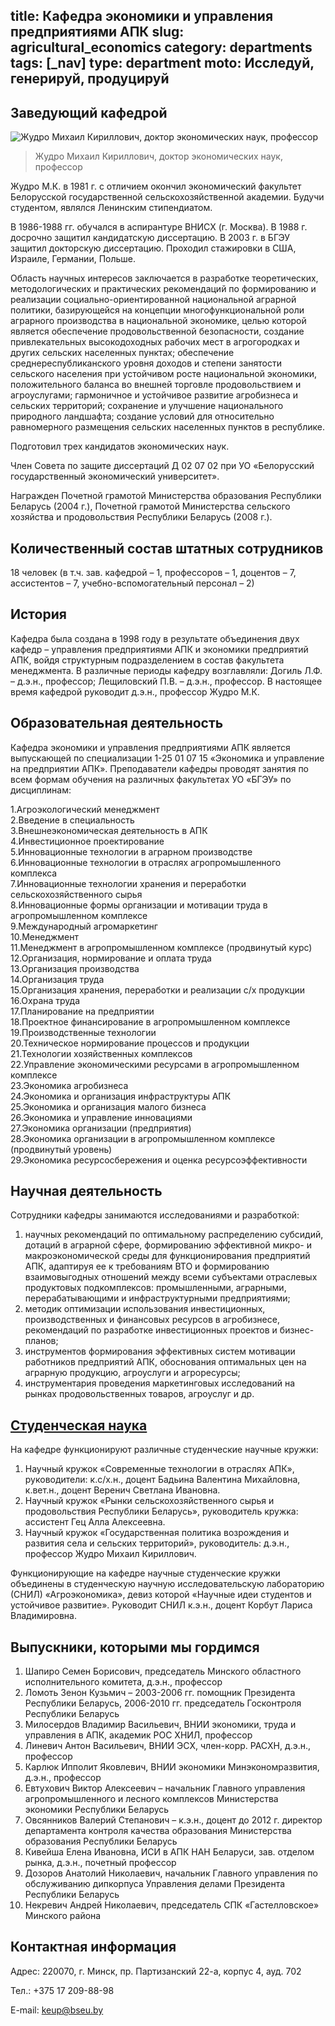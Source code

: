 title: Кафедра экономики и управления предприятиями АПК
slug: agricultural_economics
category: departments
tags: [_nav]
type: department
moto: Исследуй, генерируй, продуцируй
---

Заведующий кафедрой
-------------------

![Жудро Михаил Кириллович, доктор экономических наук, профессор](/img/content/depts/agricultural_economics.jpg)
>Жудро Михаил Кириллович,
 доктор экономических наук, профессор

Жудро М.К. в 1981 г. с отличием окончил экономический факультет Белорусской государственной сельскохозяйственной академии. Будучи студентом, являлся Ленинским стипендиатом.

В 1986-1988 гг. обучался в аспирантуре ВНИСХ (г. Москва). В 1988 г. досрочно защитил кандидатскую диссертацию. В 2003 г. в БГЭУ защитил докторскую диссертацию. Проходил стажировки в США, Израиле, Германии, Польше.

Область научных интересов заключается в разработке теоретических, методологических и практических рекомендаций по формированию и реализации социально-ориентированной национальной аграрной политики, базирующейся на концепции многофункциональной роли аграрного производства в национальной экономике, целью которой является обеспечение продовольственной безопасности, создание привлекательных высокодоходных рабочих мест в агрогородках и других сельских населенных пунктах; обеспечение среднереспубликанского уровня доходов и степени занятости сельского населения при устойчивом росте национальной экономики, положительного баланса во внешней торговле продовольствием и агроуслугами; гармоничное и устойчивое развитие агробизнеса и сельских территорий; сохранение и улучшение национального природного ландшафта; создание условий для относительно равномерного размещения сельских населенных пунктов в республике.

Подготовил трех кандидатов экономических наук.

Член Совета по защите диссертаций Д 02 07 02 при УО «Белорусский государственный экономический университет».

Награжден Почетной грамотой Министерства образования Республики Беларусь (2004 г.), Почетной грамотой Министерства сельского хозяйства и продовольствия Республики Беларусь (2008 г.).

Количественный состав штатных сотрудников
-----------------------------------------
18 человек (в т.ч. зав. кафедрой – 1, профессоров – 1, доцентов – 7, ассистентов – 7, учебно-вспомогательный персонал – 2)

История
-------

Кафедра была создана в 1998 году в результате объединения двух кафедр – управления предприятиями АПК и экономики предприятий АПК, войдя структурным подразделением в состав факультета менеджмента.
В различные периоды кафедру возглавляли: Догиль Л.Ф. – д.э.н., профессор; Лещиловский П.В. – д.э.н., профессор. В настоящее время кафедрой руководит д.э.н., профессор Жудро М.К.

Образовательная деятельность
----------------------------

Кафедра экономики и управления предприятиями АПК является выпускающей по специализации 1-25 01 07 15 «Экономика и управление на предприятии АПК». Преподаватели кафедры проводят занятия по всем формам обучения на различных факультетах УО «БГЭУ» по дисциплинам:


1.Агроэкологический менеджмент   
2.Введение в специальность    
3.Внешнеэкономическая деятельность в АПК    
4.Инвестиционное проектирование    
5.Инновационные технологии в аграрном производстве   
6.Инновационные технологии в отраслях агропромышленного комплекса   
7.Инновационные технологии хранения и переработки сельскохозяйственного сырья   
8.Инновационные формы организации и мотивации труда в агропромышленном комплексе    
9.Международный агромаркетинг   
10.Менеджмент   
11.Менеджмент в агропромышленном комплексе (продвинутый курс)   
12.Организация, нормирование и оплата труда   
13.Организация производства   
14.Организация труда   
15.Организация хранения, переработки и реализации с/х продукции   
16.Охрана труда  
17.Планирование на предприятии   
18.Проектное финансирование в агропромышленном комплексе   
19.Производственные технологии   
20.Техническое нормирование процессов и продукции   
21.Технологии хозяйственных комплексов   
22.Управление экономическими ресурсами в агропромышленном комплексе   
23.Экономика агробизнеса   
24.Экономика и организация инфраструктуры АПК   
25.Экономика и организация малого бизнеса   
26.Экономика и управление инновациями   
27.Экономика организации (предприятия)   
28.Экономика организации в агропромышленном комплексе (продвинутый уровень)     
29.Экономика ресурсосбережения и оценка ресурсоэффективности   


Научная деятельность
--------------------

Сотрудники кафедры занимаются исследованиями и разработкой:

1. научных рекомендаций по оптимальному распределению субсидий, дотаций в аграрной сфере, формированию эффективной микро- и макроэкономической среды для функционирования предприятий АПК, адаптируя ее к требованиям ВТО и формированию взаимовыгодных отношений между всеми субъектами отраслевых продуктовых подкомплексов: промышленными, аграрными, перерабатывающими и инфраструктурными предприятиями;
2. методик оптимизации использования инвестиционных, производственных и финансовых ресурсов в агробизнесе, рекомендаций по разработке инвестиционных проектов и бизнес-планов;
3. инструментов формирования эффективных систем мотивации работников предприятий АПК, обоснования оптимальных цен на аграрную продукцию, агроуслуги и агроресурсы;
4. инструментария проведения маркетинговых исследований на рынках продовольственных товаров, агроуслуг и др.

 [Студенческая наука](/files/snil/dka_snil.doc)
------------------

На кафедре функционируют различные студенческие научные кружки:

1.	Научный кружок «Современные технологии в отраслях АПК», руководители: к.с/х.н., доцент Бадьина Валентина Михайловна, к.вет.н., доцент Веренич Светлана Ивановна.   
2.	Научный кружок «Рынки сельскохозяйственного сырья и продовольствия Республики Беларусь», руководитель кружка: ассистент Гец Алла Алексеевна.
3.	Научный кружок «Государственная политика возрождения и развития села и сельских территорий», руководитель: д.э.н., профессор Жудро Михаил Кириллович.

Функционирующие на кафедре научные студенческие кружки объединены в студенческую научную исследовательскую лабораторию (СНИЛ) «Агроэкономика», девиз которой «Научные идеи студентов и устойчивое развитие». Руководит СНИЛ к.э.н., доцент Корбут Лариса Владимировна.


Выпускники, которыми мы гордимся
--------------------------------

1.	Шапиро Семен Борисович, председатель Минского областного исполнительного комитета, д.э.н., профессор
2.	Ломоть Зенон Кузьмич – 2003-2006 гг. помощник Президента Республики Беларусь, 2006-2010 гг. председатель Госконтроля Республики Беларусь
3.	Милосердов Владимир Васильевич, ВНИИ экономики, труда и управления в АПК, академик РОС ХНИЛ, профессор 
4.	Линевич Антон Васильевич, ВНИИ ЭСХ, член-корр. РАСХН, д.э.н., профессор
5.	Карлюк Ипполит Яковлевич, ВНИИ экономики Минэкономразвития, д.э.н., профессор
6.	Евтухович Виктор Алексеевич – начальник Главного управления агропромышленного и лесного комплексов Министерства экономики Республики Беларусь
7.	Овсянников Валерий Степанович – к.э.н., доцент до 2012 г. директор департамента контроля качества образования Министерства образования Республики Беларусь
8.	Кивейша Елена Ивановна, ИСИ в АПК НАН Беларуси, зав. отделом рынка, д.э.н., почетный профессор
9.	Дозоров Анатолий Николаевич, начальник Главного управления по обслуживанию дипкорпуса Управления делами Президента Республики Беларусь
10.	Некревич Андрей Николаевич, председатель СПК «Гастелловское» Минского района


Контактная информация
---------------------
Адрес: 220070, г. Минск, пр. Партизанский 22-а, корпус 4, ауд. 702

Тел.: +375 17 209-88-98

E-mail: <keup@bseu.by>